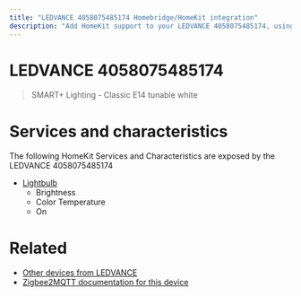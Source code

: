 ```yaml
---
title: "LEDVANCE 4058075485174 Homebridge/HomeKit integration"
description: "Add HomeKit support to your LEDVANCE 4058075485174, using Homebridge, Zigbee2MQTT and homebridge-z2m."
---
```

<!---
This file has been GENERATED using src/docgen/docgen.ts
DO NOT EDIT THIS FILE MANUALLY!
-->
# LEDVANCE 4058075485174
> SMART+ Lighting - Classic E14 tunable white


# Services and characteristics
The following HomeKit Services and Characteristics are exposed by
the LEDVANCE 4058075485174

* [Lightbulb](../../light.md)
  * Brightness
  * Color Temperature
  * On


# Related
* [Other devices from LEDVANCE](../index.md#ledvance)
* [Zigbee2MQTT documentation for this device](https://www.zigbee2mqtt.io/devices/4058075485174.html)